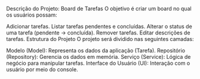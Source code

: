 Descrição do Projeto: Board de Tarefas
O objetivo é criar um board no qual os usuários possam:

Adicionar tarefas.
Listar tarefas pendentes e concluídas.
Alterar o status de uma tarefa (pendente -> concluída).
Remover tarefas.
Editar descrições de tarefas.
Estrutura do Projeto
O projeto será dividido nas seguintes camadas:

Modelo (Model): Representa os dados da aplicação (Tarefa).
Repositório (Repository): Gerencia os dados em memória.
Serviço (Service): Lógica de negócio para manipular tarefas.
Interface do Usuário (UI): Interação com o usuário por meio do console.
